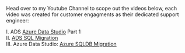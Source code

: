 
Head over to my Youtube Channel to scope out the videos below, each video was created for customer engagments as their dedicated support engineer:

I. ADS [Azure Data Studio](https://youtu.be/F8um0s_faLk) Part 1 <br>
II. [ADS SQL Migration](https://youtu.be/71EnaS1FgF4) <br>
III. Azure Data Studio: [Azure SQLDB Migration](https://youtu.be/ydGLFGswnVU)
